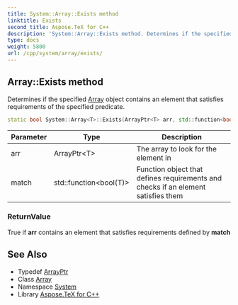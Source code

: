```yaml
---
title: System::Array::Exists method
linktitle: Exists
second_title: Aspose.TeX for C++
description: 'System::Array::Exists method. Determines if the specified Array object contains an element that satisfies requirements of the specified predicate in C++.'
type: docs
weight: 5800
url: /cpp/system/array/exists/
---
```

## Array::Exists method


Determines if the specified [Array](../) object contains an element that satisfies requirements of the specified predicate.

```cpp
static bool System::Array<T>::Exists(ArrayPtr<T> arr, std::function<bool(T)> match)
```


| Parameter | Type | Description |
| --- | --- | --- |
| arr | ArrayPtr\<T\> | The array to look for the element in |
| match | std::function\<bool(T)> | Function object that defines requirements and checks if an element satisfies them |

### ReturnValue

True if **arr** contains an element that satisfies requirements defined by **match**

## See Also

* Typedef [ArrayPtr](../../arrayptr/)
* Class [Array](../)
* Namespace [System](../../)
* Library [Aspose.TeX for C++](../../../)
